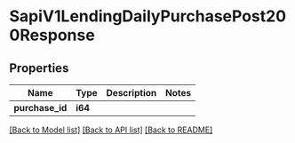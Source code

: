 # SapiV1LendingDailyPurchasePost200Response

## Properties

Name | Type | Description | Notes
------------ | ------------- | ------------- | -------------
**purchase_id** | **i64** |  | 

[[Back to Model list]](../README.md#documentation-for-models) [[Back to API list]](../README.md#documentation-for-api-endpoints) [[Back to README]](../README.md)


